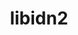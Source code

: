 ---
title: "libidn2"
layout: cache
categories: [package, v0.18.1]
meta: {"versions": ["2.3.0"], "compilers": ["gcc@=7.5.0"], "oss": ["ubuntu18.04"], "platforms": ["linux"], "targets": ["x86_64"], "stacks": ["build_systems", "e4s", "root"], "num_specs": 1, "num_specs_by_stack": {"e4s": 1, "build_systems": 1, "root": 1}}
spec_details: [{"hash": "2ggjkt3jipnybyjjqna6obqi36etx7hg", "compiler": "gcc@=7.5.0", "versions": ["2.3.0"], "os": "ubuntu18.04", "platform": "linux", "target": "x86_64", "variants": [], "stacks": ["e4s", "build_systems", "root"], "size": "-", "tarball": "https://binaries.spack.io/releases/v0.18.1/build_cache/linux-ubuntu18.04-x86_64/gcc-7.5.0/libidn2-2.3.0/linux-ubuntu18.04-x86_64-gcc-7.5.0-libidn2-2.3.0-2ggjkt3jipnybyjjqna6obqi36etx7hg.spack"}]
---